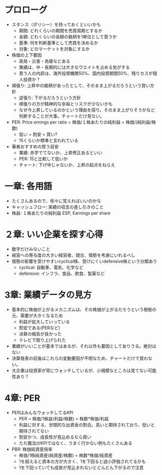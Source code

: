 # プロローグ
* スタンス（ポリシー）を持っておくといいかも
    * 期間: どれくらいの期間を売買周期とするか
    * 金額: どれくらいの金額の銘柄を1単位として買うか
    * 基準: 何を判断基準として売買を決めるか
    * 対象: どのマーケットを対象にするか
* 株価の上下要因
    * 政局・災害・為替などある
    * 業績は、中・長期的には大きなウエイトを占める気がする
    * 買う人の内訳は、海外投資機関50%、国内投資期間50%、残りカスが個人投資か？
* 順張り: 上昇中の銘柄があったとして、そのまま上がるだろうという買い方針
    * 逆張り: 下がるだろうという方針
    * 順張りの方が精神的な余裕とリスクが少ないかも
    * なぜ今上昇しているのかという理由を探り、そのまま上がりそうかなど判断することが大事。チャートだけ見ない。
* PER: Price ernings per ratio = 株価/１株あたりの純利益 = 株価/(純利益/株数)
    * 低い = 割安 = 買い?
    * 15くらいか標準と言われている
* 筆者おすすめの買う目安
    * 業績: 赤字でてないか、上昇修正あるといい
    * PER: 15と比較して低いか
    * チャート: 下げ中じゃないか、上昇の起点をねらえ

# 一章: 各用語
* たくさんあるので、徐々に覚えればいいのかな
* キャッシュフロー: 実績の収支の差し引きのこと
* 株益: １株あたりの純利益 ESP, Earnings per share

# ２章: いい企業を探す心得
* 数字だけみないこと
* 経営への寄与度の大きい経営者、競合、情勢を考慮にいれるべし
* 情勢の影響を受けやすいcyclical株、受けにくいdefensive株という分類あり
    * cyclical: 自動車、電気、化学など
    * defensive: インフラ、食品、飲食、製薬など

# 3章: 業績データの見方
* 基本的に株価が上がるメカニズムは、その株価が上がるだろうという根拠の元、需要が大きくなるため
    * 利益が拡大していっている
    * 割安である(PERなど)    
    * 決算の報告が良かった
    * テレビで取り上げられた
* 業績がいいことが基本ではあるが、それ以外も要因としてありうる。絶対はない
* 決算発表の前後はこれらの変動要因が不明なため、チャートだけで買わない。
* 大企業は投資家が常にウォッチしているが、小規模なところは見てない可能性あり？

# 4章: PER
* PERはみんなウォッチしてるKPI
    * PER = 株価/1株益(利益/株数) = 株数*株価/利益
    * 利益に対する、世間的な出資金の割合。高いと期待されており、低いと期待されてない
    * 割安かつ、成長性が見込めるなら買い
    * ただ魔法のKPIではなく、うまく行かない例もたくさんある
* PBR: 株価純資産倍率
    * 株価/1株純資産(純資産/株数) = 株数*株価/純資産
    * 1を超えると資本の方が大きく、1を下回ると過小評価されてるかも
    * 1を下回っていても成長が見込まれないとどんどん下がるので注意
